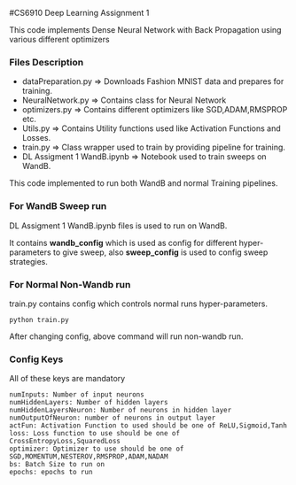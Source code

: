 #CS6910 Deep Learning Assignment 1

This code implements Dense Neural Network with Back Propagation using various different optimizers

### Files Description

- dataPreparation.py => Downloads Fashion MNIST data and prepares for training.
- NeuralNetwork.py => Contains class for Neural Network
- optimizers.py => Contains different optimizers like SGD,ADAM,RMSPROP etc.
- Utils.py => Contains Utility functions used like Activation Functions and Losses.
- train.py => Class wrapper used to train by providing pipeline for training.
- DL Assigment 1 WandB.ipynb => Notebook used to train sweeps on WandB.

This code implemented to run both WandB and normal Training pipelines.

### For WandB Sweep run
DL Assigment 1 WandB.ipynb files is used to run on WandB.

It contains **wandb_config** which is used as config for different hyper-parameters to give sweep, also **sweep_config** is used to config sweep strategies.

### For Normal Non-Wandb run
train.py contains config which controls normal runs hyper-parameters.
```
python train.py
 ```
After changing config, above command will run non-wandb run.

### Config Keys
All of these keys are mandatory
```
numInputs: Number of input neurons
numHiddenLayers: Number of hidden layers
numHiddenLayersNeuron: Number of neurons in hidden layer
numOutputOfNeuron: number of neurons in output layer
actFun: Activation Function to used should be one of ReLU,Sigmoid,Tanh
loss: Loss function to use should be one of CrossEntropyLoss,SquaredLoss
optimizer: Optimizer to use should be one of SGD,MOMENTUM,NESTEROV,RMSPROP,ADAM,NADAM
bs: Batch Size to run on
epochs: epochs to run
```
